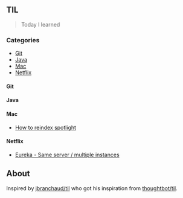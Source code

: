 ## TIL 

> Today I learned


### Categories 

* [Git](#git)
* [Java](#java)
* [Mac](#mac)
* [Netflix](#netflix)

#### Git

#### Java

#### Mac 

* [How to reindex spotlight](mac/how-to-reindex.md)

#### Netflix

* [Eureka - Same server / multiple instances](netflix/multiple-instances.md)

## About

Inspired by
[jbranchaud/til](https://github.com/jbranchaud/til) who got his inspiration from [thoughtbot/til](https://github.com/thoughtbot/til).
